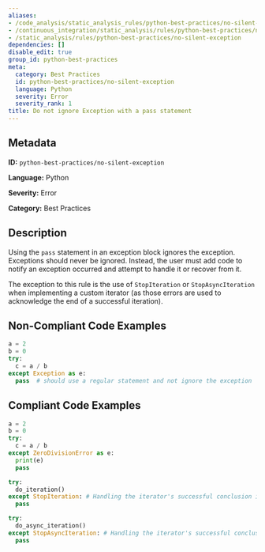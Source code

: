 ```yaml
---
aliases:
- /code_analysis/static_analysis_rules/python-best-practices/no-silent-exception
- /continuous_integration/static_analysis/rules/python-best-practices/no-silent-exception
- /static_analysis/rules/python-best-practices/no-silent-exception
dependencies: []
disable_edit: true
group_id: python-best-practices
meta:
  category: Best Practices
  id: python-best-practices/no-silent-exception
  language: Python
  severity: Error
  severity_rank: 1
title: Do not ignore Exception with a pass statement
---
```

<!--  SOURCED FROM https://github.com/DataDog/datadog-static-analyzer-rule-docs -->


## Metadata
**ID:** `python-best-practices/no-silent-exception`

**Language:** Python

**Severity:** Error

**Category:** Best Practices

## Description
Using the `pass` statement in an exception block ignores the exception. Exceptions should never be ignored. Instead, the user must add code to notify an exception occurred and attempt to handle it or recover from it.

The exception to this rule is the use of `StopIteration` or `StopAsyncIteration` when implementing a custom iterator (as those errors are used to acknowledge the end of a successful iteration).

## Non-Compliant Code Examples
```python
a = 2
b = 0
try:
  c = a / b
except Exception as e:
  pass  # should use a regular statement and not ignore the exception
```

## Compliant Code Examples
```python
a = 2
b = 0
try:
  c = a / b
except ZeroDivisionError as e:
  print(e)
  pass

try:
  do_iteration()
except StopIteration: # Handling the iterator's successful conclusion is OK
  pass

try:
  do_async_iteration()
except StopAsyncIteration: # Handling the iterator's successful conclusion is OK
  pass
```
